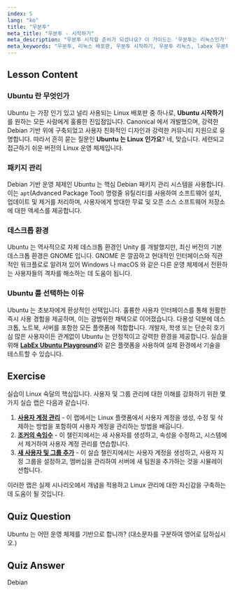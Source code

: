 ```yaml
---
index: 5
lang: "ko"
title: "우분투"
meta_title: "우분투 - 시작하기"
meta_description: "우분투 시작할 준비가 되셨나요? 이 가이드는 '우분투는 리눅스인가'에 답하고, 초보자에게 최고의 선택인 이유를 설명하며, 데스크톱 및 서버에서의 기능, 데비안 기반, 사용법을 다룹니다. LabEx 우분투 실습으로 연습해 보세요."
meta_keywords: "우분투, 리눅스 배포판, 우분투 시작하기, 우분투 리눅스, labex 우분투, 데비안, 패키지 관리, 리눅스 초보, 우분투 튜토리얼"
---
```


## Lesson Content

### Ubuntu 란 무엇인가

Ubuntu 는 가장 인기 있고 널리 사용되는 Linux 배포판 중 하나로, **Ubuntu 시작하기**를 원하는 모든 사람에게 훌륭한 진입점입니다. Canonical 에서 개발했으며, 강력한 Debian 기반 위에 구축되었고 사용자 친화적인 디자인과 강력한 커뮤니티 지원으로 유명합니다. 따라서 흔히 묻는 질문인 **Ubuntu 는 Linux 인가요**? 네, 맞습니다. 세련되고 접근하기 쉬운 버전의 Linux 운영 체제입니다.

### 패키지 관리

Debian 기반 운영 체제인 Ubuntu 는 핵심 Debian 패키지 관리 시스템을 사용합니다. 이는 `apt`(Advanced Package Tool) 명령줄 유틸리티를 사용하여 소프트웨어 설치, 업데이트 및 제거를 처리하며, 사용자에게 방대한 무료 및 오픈 소스 소프트웨어 저장소에 대한 액세스를 제공합니다.

### 데스크톱 환경

Ubuntu 는 역사적으로 자체 데스크톱 환경인 Unity 를 개발했지만, 최신 버전의 기본 데스크톱 환경은 GNOME 입니다. GNOME 은 깔끔하고 현대적인 인터페이스와 직관적인 워크플로로 알려져 있어 Windows 나 macOS 와 같은 다른 운영 체제에서 전환하는 사용자들의 격차를 해소하는 데 도움이 됩니다.

### Ubuntu 를 선택하는 이유

Ubuntu 는 초보자에게 환상적인 선택입니다. 훌륭한 사용자 인터페이스를 통해 원활한 즉시 사용 경험을 제공하며, 이는 광범위한 채택으로 이어졌습니다. 다용성 덕분에 데스크톱, 노트북, 서버를 포함한 모든 플랫폼에 적합합니다. 개발자, 학생 또는 단순히 호기심 많은 사용자이든 관계없이 Ubuntu 는 안정적이고 강력한 환경을 제공합니다. 실습을 위해 [**LabEx Ubuntu Playground**](https://labex.io/ko/tutorials/linux-online-linux-terminal-and-playground-372915)와 같은 플랫폼을 사용하여 실제 환경에서 기술을 테스트할 수 있습니다.

## Exercise

실습이 Linux 숙달의 핵심입니다. 사용자 및 그룹 관리에 대한 이해를 강화하기 위한 몇 가지 실습 랩은 다음과 같습니다.

1.  **[사용자 계정 관리](https://labex.io/ko/labs/linux-user-account-management-49)** - 이 랩에서는 Linux 플랫폼에서 사용자 계정을 생성, 수정 및 삭제하는 방법을 포함하여 사용자 계정을 관리하는 방법을 배웁니다.
2.  **[조커의 속임수](https://labex.io/ko/labs/linux-the-joker-s-trick-270247)** - 이 챌린지에서는 새 사용자를 생성하고, 속성을 수정하고, 시스템에서 제거하여 사용자 계정 관리를 연습합니다.
3.  **[새 사용자 및 그룹 추가](https://labex.io/ko/labs/linux-add-new-user-and-group-17987)** - 이 실습 챌린지에서는 사용자 계정을 생성하고, 사용자 지정 그룹을 설정하고, 멤버십을 관리하여 서버에 새 팀원을 추가하는 것을 시뮬레이션합니다.

이러한 랩은 실제 시나리오에서 개념을 적용하고 Linux 관리에 대한 자신감을 구축하는 데 도움이 될 것입니다.

## Quiz Question

Ubuntu 는 어떤 운영 체제를 기반으로 합니까? (대소문자를 구분하여 영어로 답하십시오.)

## Quiz Answer

Debian
